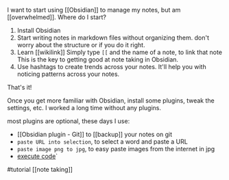 I want to start using [[Obsidian]] to manage my notes, but am [[overwhelmed]]. Where do I start?

1. Install Obsidian 
2. Start writing notes in markdown files without organizing them.
   don't worry about the structure or if you do it right.
2. Learn [[wikilink]]
   Simply type `[[` and the name of a note, to link that note
   This is the key to getting good at note taking in Obsidian.
3. Use hashtags to create trends across your notes. It'll help you with noticing patterns across your notes.

That's it!

Once you get more familiar with Obsidian, install some plugins, tweak the settings, etc. I worked a long time without any plugins.

most plugins are optional, these days I use:
- [[Obsidian plugin - Git]] to [[backup]] your notes on git
- `paste URL into selection`, to select a word and paste a URL
- `paste image png to jpg`, to easy paste images from the internet in jpg
- [execute code](https://github.com/twibiral/obsidian-execute-code)`

#tutorial
[[note taking]]